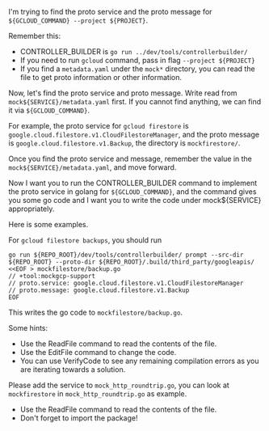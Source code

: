 I'm trying to find the proto service and the proto message for `${GCLOUD_COMMAND} --project ${PROJECT}`. 

Remember this:
- CONTROLLER_BUILDER is `go run ../dev/tools/controllerbuilder/`
- If you need to run `gcloud` command, pass in flag `--project ${PROJECT}`
- If you find a `metadata.yaml` under the `mock*` directory, you can read the file to get proto information or other information. 


Now, let's find the proto service and proto message. Write read from `mock${SERVICE}/metadata.yaml` first. If you cannot find anything, we can find it via `${GCLOUD_COMMAND}`.

For example, the proto service for `gcloud firestore` is  `google.cloud.filestore.v1.CloudFilestoreManager`, and the proto message is `google.cloud.filestore.v1.Backup`, the directory is `mockfirestore/`.


Once you find the proto service and message, remember the value in the `mock${SERVICE}/metadata.yaml`, and move forward.


Now I want you to run the CONTROLLER_BUILDER command to implement the proto service in golang for `${GCLOUD_COMMAND}`, and the command gives you some go code and I want you to write the code under mock${SERVICE} appropriately.


Here is some examples.

For `gcloud filestore backups`, you should run
```
go run ${REPO_ROOT}/dev/tools/controllerbuilder/ prompt --src-dir ${REPO_ROOT} --proto-dir ${REPO_ROOT}/.build/third_party/googleapis/ <<EOF > mockfilestore/backup.go
// +tool:mockgcp-support
// proto.service: google.cloud.filestore.v1.CloudFilestoreManager
// proto.message: google.cloud.filestore.v1.Backup
EOF
```

This writes the go code to `mockfilestore/backup.go`.

Some hints:

* Use the ReadFile command to read the contents of the file.
* Use the EditFile command to change the code.
* You can use VerifyCode to see any remaining compilation errors as you are iterating towards a solution.

Please add the service to `mock_http_roundtrip.go`, you can look at `mockfirestore` in `mock_http_roundtrip.go` as example.

* Use the ReadFile command to read the contents of the file.
* Don't forget to import the package!


